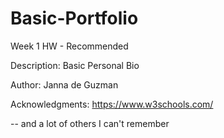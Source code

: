 # Basic-Portfolio
Week 1 HW - Recommended

Description: 
Basic Personal Bio 

Author:
Janna de Guzman

Acknowledgments:
https://www.w3schools.com/

-- and a lot of others I can't remember 


